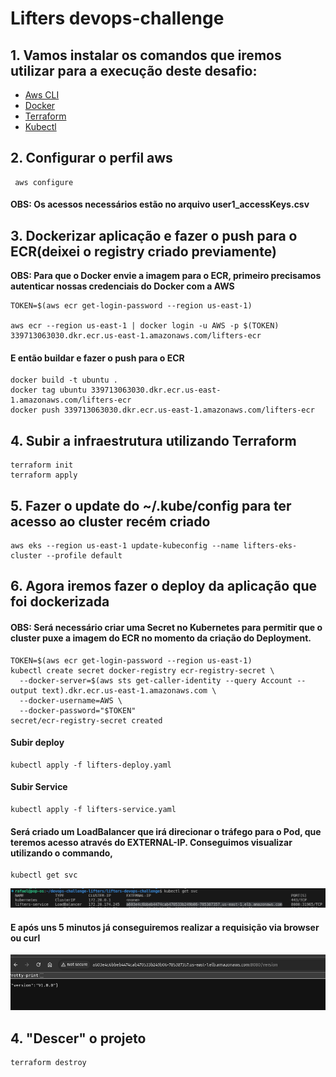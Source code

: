# Lifters devops-challenge 

## 1. Vamos instalar os comandos que iremos utilizar para a execução deste desafio:
- [Aws CLI](https://docs.aws.amazon.com/cli/latest/userguide/getting-started-install.html)
- [Docker](https://docs.docker.com/engine/install/ubuntu/)
- [Terraform](https://developer.hashicorp.com/terraform/tutorials/aws-get-started/install-cli)
- [Kubectl](https://kubernetes.io/docs/tasks/tools/)

## 2. Configurar o perfil aws 

```
 aws configure
```
#### OBS: Os acessos necessários estão no arquivo user1_accessKeys.csv


## 3. Dockerizar aplicação e fazer o push para o ECR(deixei o registry criado previamente)
**OBS: Para que o Docker envie a imagem para o ECR, primeiro precisamos autenticar nossas credenciais do Docker com a AWS**
```
TOKEN=$(aws ecr get-login-password --region us-east-1)

aws ecr --region us-east-1 | docker login -u AWS -p $(TOKEN) 339713063030.dkr.ecr.us-east-1.amazonaws.com/lifters-ecr
```
#### E então buildar e fazer o push para o ECR
```
docker build -t ubuntu .
docker tag ubuntu 339713063030.dkr.ecr.us-east-1.amazonaws.com/lifters-ecr
docker push 339713063030.dkr.ecr.us-east-1.amazonaws.com/lifters-ecr
```

## 4. Subir a infraestrutura utilizando Terraform

```
terraform init
terraform apply
```

## 5. Fazer o update do ~/.kube/config para ter acesso ao cluster recém criado

```
aws eks --region us-east-1 update-kubeconfig --name lifters-eks-cluster --profile default
```

## 6. Agora iremos fazer o deploy da aplicação que foi dockerizada

#### OBS: Será necessário criar uma Secret no Kubernetes para permitir que o cluster puxe a imagem do ECR no momento da criação do Deployment.

```
TOKEN=$(aws ecr get-login-password --region us-east-1)
kubectl create secret docker-registry ecr-registry-secret \
  --docker-server=$(aws sts get-caller-identity --query Account --output text).dkr.ecr.us-east-1.amazonaws.com \
  --docker-username=AWS \
  --docker-password="$TOKEN"
secret/ecr-registry-secret created
```
#### Subir deploy
```
kubectl apply -f lifters-deploy.yaml
```
#### Subir Service
```
kubectl apply -f lifters-service.yaml
```
#### Será criado um LoadBalancer que irá direcionar o tráfego para o Pod, que teremos acesso através do EXTERNAL-IP. Conseguimos visualizar utilizando o commando, 
```
kubectl get svc
```
![Image 2](./imagens/1.png)

#### E após uns 5 minutos já conseguiremos realizar a requisição via browser ou curl

![Image 2](./imagens/2.png)

## 4. "Descer" o projeto

```
terraform destroy
```
